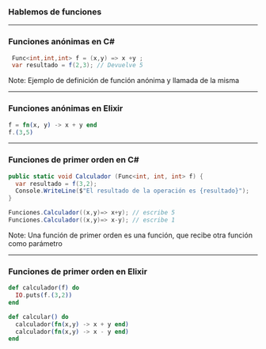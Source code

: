 ### Hablemos de funciones

---
### Funciones anónimas en  C# #

```csharp
 Func<int,int,int> f = (x,y) => x +y ;
 var resultado = f(2,3); // Devuelve 5 
```

Note:
Ejemplo de definición de función anónima y llamada de la misma

---

### Funciones anónimas en Elixir #

```elixir
f = fn(x, y) -> x + y end
f.(3,5)
```
---

### Funciones de primer orden en C# #

```csharp
public static void Calculador (Func<int, int, int> f) {
  var resultado = f(3,2);
  Console.WriteLine($"El resultado de la operación es {resultado}");
}
```

```csharp
Funciones.Calculador((x,y)=> x+y); // escribe 5
Funciones.Calculador((x,y)=> x-y); // escribe 1
```

Note:
Una función de primer orden es una función, que recibe otra función como parámetro

---
### Funciones de primer orden en Elixir

```elixir
def calculador(f) do
  IO.puts(f.(3,2))
end

def calcular() do
  calculador(fn(x,y) -> x + y end)
  calculador(fn(x,y) -> x - y end)
end
``` 














